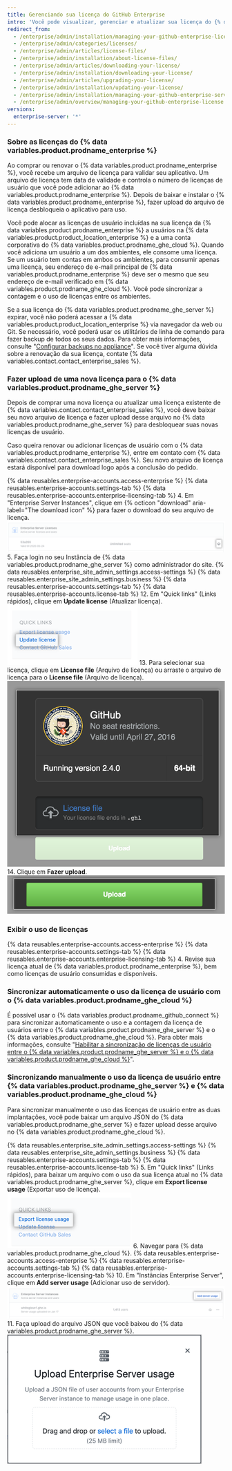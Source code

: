 ```yaml
---
title: Gerenciando sua licença do GitHub Enterprise
intro: 'Você pode visualizar, gerenciar e atualizar sua licença do {% data variables.product.prodname_enterprise %}.'
redirect_from:
  - /enterprise/admin/installation/managing-your-github-enterprise-license
  - /enterprise/admin/categories/licenses/
  - /enterprise/admin/articles/license-files/
  - /enterprise/admin/installation/about-license-files/
  - /enterprise/admin/articles/downloading-your-license/
  - /enterprise/admin/installation/downloading-your-license/
  - /enterprise/admin/articles/upgrading-your-license/
  - /enterprise/admin/installation/updating-your-license/
  - /enterprise/admin/installation/managing-your-github-enterprise-server-license
  - /enterprise/admin/overview/managing-your-github-enterprise-license
versions:
  enterprise-server: '*'
---
```


### Sobre as licenças do {% data variables.product.prodname_enterprise %}

Ao comprar ou renovar o {% data variables.product.prodname_enterprise %}, você recebe um arquivo de licença para validar seu aplicativo. Um arquivo de licença tem data de validade e controla o número de licenças de usuário que você pode adicionar ao {% data variables.product.prodname_enterprise %}. Depois de baixar e instalar o {% data variables.product.prodname_enterprise %}, fazer upload do arquivo de licença desbloqueia o aplicativo para uso.

Você pode alocar as licenças de usuário incluídas na sua licença da {% data variables.product.prodname_enterprise %} a usuários na {% data variables.product.product_location_enterprise %} e a uma conta corporativa do {% data variables.product.prodname_ghe_cloud %}. Quando você adiciona um usuário a um dos ambientes, ele consome uma licença. Se um usuário tem contas em ambos os ambientes, para consumir apenas uma licença, seu endereço de e-mail principal de {% data variables.product.prodname_enterprise %} deve ser o mesmo que seu endereço de e-mail verificado em {% data variables.product.prodname_ghe_cloud %}. Você pode sincronizar a contagem e o uso de licenças entre os ambientes.

Se a sua licença do {% data variables.product.prodname_ghe_server %} expirar, você não poderá acessar a {% data variables.product.product_location_enterprise %} via navegador da web ou Git. Se necessário, você poderá usar os utilitários de linha de comando para fazer backup de todos os seus dados. Para obter mais informações, consulte "[Configurar backups no appliance](/enterprise/admin/guides/installation/configuring-backups-on-your-appliance)". Se você tiver alguma dúvida sobre a renovação da sua licença, contate {% data variables.contact.contact_enterprise_sales %}.

### Fazer upload de uma nova licença para o {% data variables.product.prodname_ghe_server %}

Depois de comprar uma nova licença ou atualizar uma licença existente de {% data variables.contact.contact_enterprise_sales %}, você deve baixar seu novo arquivo de licença e fazer upload desse arquivo no {% data variables.product.prodname_ghe_server %} para desbloquear suas novas licenças de usuário.

Caso queira renovar ou adicionar licenças de usuário com o {% data variables.product.prodname_enterprise %}, entre em contato com {% data variables.contact.contact_enterprise_sales %}. Seu novo arquivo de licença estará disponível para download logo após a conclusão do pedido.

{% data reusables.enterprise-accounts.access-enterprise %}
{% data reusables.enterprise-accounts.settings-tab %}
{% data reusables.enterprise-accounts.enterprise-licensing-tab %}
4. Em "Enterprise Server Instances", clique em {% octicon "download" aria-label="The download icon" %} para fazer o download do seu arquivo de licença. ![Baixar licença do GitHub Enterprise Server](/assets/images/help/business-accounts/download-ghes-license.png)
5. Faça login no seu
Instância de {% data variables.product.prodname_ghe_server %} como administrador do site.
{% data reusables.enterprise_site_admin_settings.access-settings %}
{% data reusables.enterprise_site_admin_settings.business %}
{% data reusables.enterprise-accounts.settings-tab %}
{% data reusables.enterprise-accounts.license-tab %}
12. Em "Quick links" (Links rápidos), clique em **Update license** (Atualizar licença). ![Link de atualização de licença](/assets/images/enterprise/business-accounts/update-license-link.png)
13. Para selecionar sua licença, clique em **License file** (Arquivo de licença) ou arraste o arquivo de licença para o **License file** (Arquivo de licença). ![Fazer upload do arquivo de licença](/assets/images/enterprise/management-console/upload-license.png)
14. Clique em **Fazer upload**. ![Iniciar atualização](/assets/images/enterprise/management-console/begin-upload.png)

### Exibir o uso de licenças

{% data reusables.enterprise-accounts.access-enterprise %}
{% data reusables.enterprise-accounts.settings-tab %}
{% data reusables.enterprise-accounts.enterprise-licensing-tab %}
4. Revise sua licença atual de {% data variables.product.prodname_enterprise %}, bem como licenças de usuário consumidas e disponíveis.

### Sincronizar automaticamente o uso da licença de usuário com o {% data variables.product.prodname_ghe_cloud %}

É possível usar o {% data variables.product.prodname_github_connect %} para sincronizar automaticamente o uso e a contagem da licença de usuários entre o {% data variables.product.prodname_ghe_server %} e o {% data variables.product.prodname_ghe_cloud %}. Para obter mais informações, consulte "[Habilitar a sincronização de licenças de usuário entre o {% data variables.product.prodname_ghe_server %} e o {% data variables.product.prodname_ghe_cloud %}](/enterprise/{{currentVersion}}/admin/installation/enabling-automatic-user-license-sync-between-github-enterprise-server-and-github-enterprise-cloud)".

### Sincronizando manualmente o uso da licença de usuário entre {% data variables.product.prodname_ghe_server %} e {% data variables.product.prodname_ghe_cloud %}

Para sincronizar manualmente o uso das licenças de usuário entre as duas implantações, você pode baixar um arquivo JSON do {% data variables.product.prodname_ghe_server %} e fazer upload desse arquivo no {% data variables.product.prodname_ghe_cloud %}.

{% data reusables.enterprise_site_admin_settings.access-settings %}
{% data reusables.enterprise_site_admin_settings.business %}
{% data reusables.enterprise-accounts.settings-tab %}
{% data reusables.enterprise-accounts.license-tab %}
5. Em "Quick links" (Links rápidos), para baixar um arquivo com o uso da sua licença atual no {% data variables.product.prodname_ghe_server %}, clique em **Export license usage** (Exportar uso de licença). ![Exportar link de uso de licença](/assets/images/enterprise/business-accounts/export-license-usage-link.png)
6. Navegar para
{% data variables.product.prodname_ghe_cloud %}.
{% data reusables.enterprise-accounts.access-enterprise %}
{% data reusables.enterprise-accounts.settings-tab %}
{% data reusables.enterprise-accounts.enterprise-licensing-tab %}
10. Em "Instâncias Enterprise Server", clique em **Add server usage** (Adicionar uso de servidor). ![Fazer upload do link de uso do GitHub Enterprise Server](/assets/images/help/business-accounts/upload-ghe-server-usage-link.png)
11. Faça upload do arquivo JSON que você baixou do {% data variables.product.prodname_ghe_server %}.![Arrastar e soltar ou selecionar um arquivo para upload](/assets/images/help/business-accounts/upload-ghe-server-usage-file.png)
